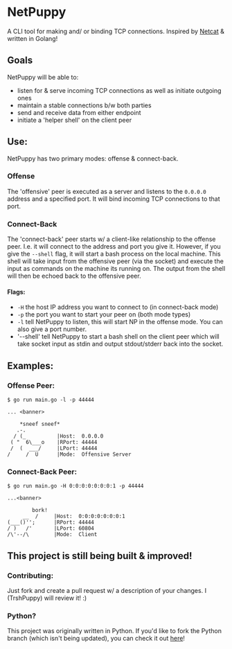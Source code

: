 # NetPuppy
A CLI tool for making and/ or binding TCP connections. Inspired by [Netcat](https://netcat.sourceforge.net/) & written in Golang!
## Goals
NetPuppy will be able to:
- listen for & serve incoming TCP connections as well as initiate outgoing ones
- maintain a stable connections b/w both parties
- send and receive data from either endpoint
- initiate a 'helper shell' on the client peer
## Use:
NetPuppy has two primary modes: offense & connect-back.
### Offense
The 'offensive' peer is executed as a server and listens to the `0.0.0.0` address and a specified port. It will bind incoming TCP connections to that port.
### Connect-Back
The 'connect-back' peer starts w/ a client-like relationship to the offense peer. I.e. it will connect to the address and port you give it. However, if you give the `--shell` flag, it will start a bash process on the local machine. This shell will take input from the offensive peer (via the socket) and execute the input as commands on the machine its running on. The output from the shell will then be echoed back to the offensive peer.
#### Flags:
- `-H` the host IP address you want to connect to (in connect-back mode)
- `-p` the port you want to start your peer on (both mode types)
- `-l` tell NetPuppy to listen, this will start NP in the offense mode. You can also give a port number.
- '--shell' tell NetPuppy to start a bash shell on the client peer which will take socket input as stdin and output stdout/stderr back into the socket.
## Examples:
### Offense Peer:
```
$ go run main.go -l -p 44444

... <banner>          

    *sneef sneef*
   .-.
  / (_          |Host:  0.0.0.0
 ( "  6\___o    |RPort: 44444
 /  (  ___/     |LPort: 44444
/     /  U      |Mode:  Offensive Server
```
### Connect-Back Peer:
```
$ go run main.go -H 0:0:0:0:0:0:0:1 -p 44444

...<banner>

        bork!
     __  /     |Host:  0:0:0:0:0:0:0:1
(___()'';      |RPort: 44444
/ )   /'       |LPort: 60804
/\'--/\        |Mode:  Client
```
## This project is still being built & improved!
### Contributing:
Just fork and create a pull request w/ a description of your changes. I (TrshPuppy) will review it! :)
### Python?
This project was originally written in Python. If you'd like to fork the Python branch (which isn't being updated), you can check it out [here](https://github.com/TrshPuppy/NetPuppy/tree/python-version-abandoned)!
